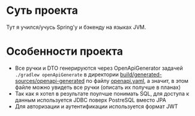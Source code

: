 # Суть проекта
Тут я учился/учусь Spring'у и бэкенду на языках JVM.
# Особенности проекта
- Все ручки и DTO генерируются через OpenApiGenerator задачей ```./gradlew openApiGenerate``` в директории [build/generated-sources/openapi-generated](build/generated-sources/openapi-generated) по файлу [openapi.yaml](openapi.yaml), а значит, в этом файле можно увидеть все ручки (описать их получше в планах)
- Так как я хотел в результате поулчше понимать SQL, для доступа к данным используется JDBC поверх PostreSQL вместо JPA
- Для авторизации и аутентификации используется формат JWT